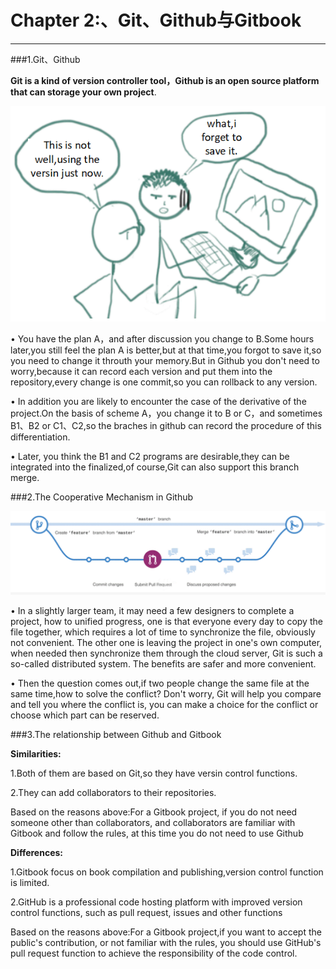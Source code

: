 # Chapter 2:、Git、Github与Gitbook

---

###1.Git、Github

**Git is a kind of version controller tool，Github is an open source platform that can storage your own project**.

![](/assets/p2.png)

• You have the plan A，and after discussion you change to B.Some hours later,you still feel the plan A is better,but at that time,you forgot to save it,so you need to change it throuth your memory.But in Github you don't need to worry,because it can record each version and put them into the repository,every change is one commit,so you can rollback to any version. 

• In addition you are likely to encounter the case of the derivative of the project.On the basis of scheme A，you change it to B or C，and sometimes B1、B2 or C1、C2,so the braches in github can record the procedure of this differentiation.


• Later, you think the B1 and C2 programs are desirable,they can be integrated into the finalized,of course,Git can also support this branch merge.

###2.The Cooperative Mechanism in Github

![picture2](/assets/图片1.png)

• In a slightly larger team, it may need a few designers to complete a project, how to unified progress, one is that everyone every day to copy the file together, which requires a lot of time to synchronize the file, obviously not convenient. The other one is leaving the project in one's own computer, when needed then synchronize them through the cloud server, Git is such a so-called distributed system. The benefits are safer and more convenient.

• Then the question comes out,if two people change the same file at the same time,how to solve the conflict? Don't worry, Git will help you compare and tell you where the conflict is, you can make a choice for the conflict or choose which part can be reserved.

###3.The relationship between Github and Gitbook

**Similarities:**

1.Both of them are based on Git,so they have versin control functions.

2.They can add collaborators to their repositories.

Based on the reasons above:For a Gitbook project, if you do not need someone other than collaborators, and collaborators are familiar with Gitbook and follow the rules, at this time you do not need to use Github

**Differences:**

1.Gitbook focus on book compilation and publishing,version control function is limited.

2.GitHub is a professional code hosting platform with improved version control functions, such as pull request, issues and other functions

Based on the reasons above:For a Gitbook project,if you want to accept the public's contribution, or not familiar with the rules, you should use GitHub's pull request function to achieve the responsibility of the code control.